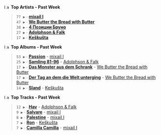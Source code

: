 <!--START_LASTFM_ARTISTS:{"period": "7day", "rows": 5}-->
<a href="https://last.fm" target="_blank"><img src="https://user-images.githubusercontent.com/17434202/215290617-e793598d-d7c9-428f-9975-156db1ba89cc.svg" alt="Last.fm Logo" width="18" height="13"/></a> **Top Artists - Past Week**

> `77 ▶️` ∙ **[mixail I](https://www.last.fm/music/mixail+I)**<br/>
> `47 ▶️` ∙ **[We Butter the Bread with Butter](https://www.last.fm/music/We+Butter+the+Bread+with+Butter)**<br/>
> `38 ▶️` ∙ **[4 Позиции Бруно](https://www.last.fm/music/4+%D0%9F%D0%BE%D0%B7%D0%B8%D1%86%D0%B8%D0%B8+%D0%91%D1%80%D1%83%D0%BD%D0%BE)**<br/>
> `27 ▶️` ∙ **[Adolphson & Falk](https://www.last.fm/music/Adolphson+&+Falk)**<br/>
> `17 ▶️` ∙ **[Keškušta](https://www.last.fm/music/Ke%C5%A1ku%C5%A1ta)**<br/>
<!--END_LASTFM_ARTISTS-->

<!--START_LASTFM_ALBUMS:{"period": "7day", "rows": 5}-->
<a href="https://last.fm" target="_blank"><img src="https://user-images.githubusercontent.com/17434202/215290617-e793598d-d7c9-428f-9975-156db1ba89cc.svg" alt="Last.fm Logo" width="18" height="13"/></a> **Top Albums - Past Week**

> `53 ▶️` ∙ **[Passion](https://www.last.fm/music/mixail+I/Passion)** - [mixail I](https://www.last.fm/music/mixail+I)<br/>
> `25 ▶️` ∙ **[Samling 81-96](https://www.last.fm/music/Adolphson+&+Falk/Samling+81-96)** - [Adolphson & Falk](https://www.last.fm/music/Adolphson+&+Falk)<br/>
> `17 ▶️` ∙ **[Das Monster aus dem Schrank](https://www.last.fm/music/We+Butter+the+Bread+with+Butter/Das+Monster+aus+dem+Schrank)** - [We Butter the Bread with Butter](https://www.last.fm/music/We+Butter+the+Bread+with+Butter)<br/>
> `17 ▶️` ∙ **[Der Tag an dem die Welt unterging](https://www.last.fm/music/We+Butter+the+Bread+with+Butter/Der+Tag+an+dem+die+Welt+unterging)** - [We Butter the Bread with Butter](https://www.last.fm/music/We+Butter+the+Bread+with+Butter)<br/>
> `14 ▶️` ∙ **[Sland](https://www.last.fm/music/Ke%C5%A1ku%C5%A1ta/Sland)** - [Keškušta](https://www.last.fm/music/Ke%C5%A1ku%C5%A1ta)<br/>
<!--END_LASTFM_ALBUMS-->

<!--START_LASTFM_TRACKS:{"period": "7day", "rows": 5}-->
<a href="https://last.fm" target="_blank"><img src="https://user-images.githubusercontent.com/17434202/215290617-e793598d-d7c9-428f-9975-156db1ba89cc.svg" alt="Last.fm Logo" width="18" height="13"/></a> **Top Tracks - Past Week**

> `12 ▶️` ∙ **[Hav](https://www.last.fm/music/Adolphson+&+Falk/_/Hav)** - [Adolphson & Falk](https://www.last.fm/music/Adolphson+&+Falk)<br/>
> `9 ▶️` ∙ **[Salvare](https://www.last.fm/music/mixail+I/_/Salvare)** - [mixail I](https://www.last.fm/music/mixail+I)<br/>
> `8 ▶️` ∙ **[Palestine](https://www.last.fm/music/mixail+I/_/Palestine)** - [mixail I](https://www.last.fm/music/mixail+I)<br/>
> `7 ▶️` ∙ **[Ron](https://www.last.fm/music/Ke%C5%A1ku%C5%A1ta/_/Ron)** - [Keškušta](https://www.last.fm/music/Ke%C5%A1ku%C5%A1ta)<br/>
> `7 ▶️` ∙ **[Camilla Camilla](https://www.last.fm/music/mixail+I/_/Camilla+Camilla)** - [mixail I](https://www.last.fm/music/mixail+I)<br/>
<!--END_LASTFM_TRACKS-->
